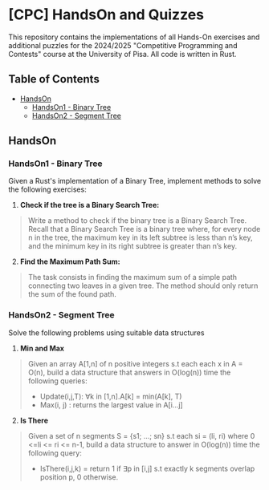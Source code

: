 # [CPC] HandsOn and Quizzes
This repository contains the implementations of all Hands-On exercises and additional puzzles for the 2024/2025 "Competitive Programming and Contests" course at the University of Pisa. All code is written in Rust.

## Table of Contents

- [HandsOn](#handson)
  - [HandsOn1 - Binary Tree](#handson1-binary-tree)
  - [HandsOn2 - Segment Tree](#handson2-segment-tree)


## HandsOn

### HandsOn1 - Binary Tree
Given a Rust's implementation of a Binary Tree, implement methods to solve the following exercises:

1. **Check if the tree is a Binary Search Tree:**
> Write a method to check if the binary tree is a Binary Search Tree. Recall that a Binary Search Tree is a binary tree where, for every node n in the tree, the maximum key in its left subtree is less than n’s key, and the minimum key in its right subtree is greater than n’s key.
2. **Find the Maximum Path Sum:**
> The task consists in finding the maximum sum of a simple path connecting two leaves in a given tree. The method should only return the sum of the found path.

### HandsOn2 - Segment Tree
Solve the following problems using suitable data structures

1. **Min and Max**
> Given an array A[1,n] of n positive integers s.t each each x in A = O(n), build a data structure that answers in O(log(n)) time the following queries:
> * Update(i,j,T): ∀k in [1,n].A[k] = min(A[k], T)
> *  Max(i, j) : returns the largest value in A[i...j]

2. **Is There**
> Given a set of n segments S = {s1; ...; sn} s.t each si = (li, ri) where 0 <=li <= ri <= n-1, build a data structure to answer in O(log(n))
time the following query:
> * IsThere(i,j,k) = return 1 if ∃p in [i,j] s.t exactly k segments overlap position p, 0 otherwise.
